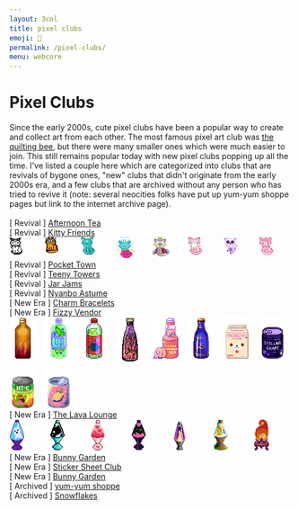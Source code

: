 ```yaml
---
layout: 3col
title: pixel clubs
emoji: 🎨
permalink: /pixel-clubs/
menu: webcore
---
```


<h1>Pixel Clubs</h1>
Since the early 2000s, cute pixel clubs have been a popular way to create and collect art from each other. The most famous pixel art club was <a href="/quilt/">the quilting bee</a>, but there were many smaller ones which were much easier to join. This still remains popular today with new pixel clubs popping up all the time. I've listed a couple here which are categorized into clubs that are revivals of bygone ones, "new" clubs that didn't originate from the early 2000s era, and a few clubs that are archived without any person who has tried to revive it (note: several neocities folks have put up yum-yum shoppe pages but link to the internet archive page).
<br>
<br>
[ Revival ] <a href="/afternoontea/">Afternoon Tea</a>
<br>
[ Revival ] <a target="_blank" href="https://divergentrays.com/kitty">Kitty Friends</a>
<br>
<div class="imgwall" style="display: grid; grid-template-columns: repeat( auto-fit, minmax(30px, 1fr) ); row-gap: 5px; column-gap: 5px;">
    <a href="/">
        <img src="/graphics/adoptables/kuromi-lostletters.png" title="Kuromi wishes you a Happy Halloween - made by Lost Letters">
    </a>
    <a target="_blank" href="https://solaria.neocities.org/">
        <img src="/graphics/toy/kitty-sol-garf.gif" title="made by Solaria">
    </a>
    <a target="_blank" href="https://paintkiller.neocities.org/">
        <img src="/graphics/toy/kitty-Paintkiller.png" title="made by Paintkiller">
    </a>
    <a target="_blank" href="https://thegardenofmadeline.neocities.org/">
        <img src="/graphics/toy/kitty_spacekitty-madeline.gif" title="made by Madeline">
    </a>
    <a target="_blank" href="https://dollarchive.neocities.org/guilds">
        <img src="/graphics/toy/kitty-dollarchive.png" title="made by doll archive">
    </a>
    <a target="_blank" href="https://qrunchysnaq.neocities.org/">
        <img src="/graphics/toy/kitty-qrunchy.gif" title="Merle - made by qrunchy">
    </a>
    <a target="_blank" href="https://hillhouse.neocities.org/pixels#kitty">
        <img src="/graphics/toy/kitty-hillhouse.gif" title="made by rosemary">
    </a>
    <a target="_blank" href="https://strawbebby228.neocities.org/">
        <img src="/graphics/toy/kitty-strawbebby.gif" title="made by strawbebby">
    </a>
</div>
[ Revival ] <a target="_blank" href="https://divergentrays.com/pocket">Pocket Town</a>
<br>
[ Revival ] <a target="_blank" href="https://keysklubhouse.com/teenytowers">Teeny Towers</a>
<br>
[ Revival ] <a target="_blank" href="https://blissnet.neocities.org/toybox/JJ">Jar Jams</a>
<br>
[ Revival ] <a target="_blank" href="https://blissnet.neocities.org/toybox/Nyanbo">Nyanbo Astume</a>
<br>
[ New Era ] <a target="_blank" href="https://charmbracelets.neocities.org/">Charm Bracelets</a>
<br>
[ New Era ] <a target="_blank" href="https://fizzsea.neocities.org/extra/fizzyvendor">Fizzy Vendor</a>
<br>
<div class="imgwall" style="display: grid; grid-template-columns: repeat( auto-fit, minmax(55px, 1fr) ); row-gap: 5px; column-gap: 5px;">
    <a href="/">
        <img src="/graphics/adoptables/campfire_lostletters.png" title="Enjoy the bottled warmth of a crackling campfire on a brisk fall night - by Lost Letters">
    </a>
    <a target="_blank" href="https://cloudcover.neocities.org/">
        <img src="/graphics/toy/drink-lime.png" title="Tastes like fresh berries, limes, and summer - By cloudcover" alt="A plastic bottle filled with green liquid, limes, and berries. The lavender label reads 'lime' in all capitalized blue letters">
    </a>
    <a target="_blank" href="https://spiders.neocities.org/">
        <img src="/graphics/toy/drink-spiders.png" title="Tastes buggy - By spiders" alt="A clear plastic bottle with a red label and cap. The label has a blue beetle with a pink head on it. The drink inside is green.">
    </a>
    <a target="_blank" href="https://antikrist.lol/">
        <img src="/graphics/toy/drink-antikrist.png" title="it tastes salty. and a little sandy. is don't drink the salt water - By antikrist" alt="A glass bottle with purple liquid and a one-eyed tentacle creature inside">
    </a>
    <a target="_blank" href="https://fizzsea.neocities.org/">
        <img src="/graphics/toy/drink-fizzy.png" title="Lemonade but pink! - By fizzsea" alt="a ramune bottle with a small figurine of a slice lemon sitting next to it, it has pink lemonade inside. The label is pink with yellow text on it. The bead is shaped like a citrus slice">
    </a>
    <a target="_blank" href="https://solaria.neocities.org/">
        <img src="/graphics/toy/drink-solaria.png" title="Centries old. Its ... Blue. Drink it? - By solaria" alt="A blue glass bottle with golden line accents and cap. The label is a golden S.">
    </a>
    <a target="_blank" href="https://artwork.neocities.org/cliques">
        <img src="/graphics/toy/drink-artwork.png" title="By artwork" alt="a milk carton of Korilakkuma with text reading strawberry o'lait in Japanese">
    </a>
    <a target="_blank" href="https://starbage.neocities.org/">
        <img src="/graphics/toy/drink-starbage.gif" title="By starbage" alt="a looping gif of a purple tinted can with a dark purple label with stars. white text reads 'stellar grape' in all caps. A shine gleams across the can">
    </a>
    <a target="_blank" href="https://butt0n-z.neocities.org/">
        <img src="/graphics/toy/drink-buttonz.png" title="A Nostalgic Citrus drink for youe ghostly pals! - By butt0n-z" alt="A grey soda can with a gradient label going from green to orange. It has a green ghost on it, smiling with raised arms. Text on it reads Hi-C Ectocooler">
    </a>
    <a target="_blank" href="https://bloopywoopy.neocities.org/cool-stuff/collections">
        <img src="/graphics/toy/drink-bloopywoopy.png" title="lemon flavoured soda - By bloopywoopy" alt="a pink can with a lemon logo">
    </a>
</div>
[ New Era ] <a target="_blank" href="https://lavalounge.neocities.org/">The Lava Lounge</a>
<br>
<div class="imgwall" style="display: grid; grid-template-columns: repeat( auto-fit, minmax(30px, 1fr) ); row-gap: 5px; column-gap: 5px;">
    <a href="/">
        <img src="/graphics/adoptables/ghost-lamp-lostletters.png" title="Lost Letters" alt="a little ghost bobs within a purple lava lamp">
    </a>
    <a target="_blank" href="https://paintkiller.neocities.org/">
        <img src="/graphics/toy/paintkillerlavalamp2.gif" title="PAINTKILLER" alt="a blue lava lamp with swirling blue liquid inside">
    </a>
    <a target="_blank" href="https://humanfinny.neocities.org/">
        <img src="/graphics/toy/Finny-lamp.png" title="Finny" alt="a pink lava lamp with a red floating heart bobbing vertically inside">
    </a>
    <a target="_blank" href="https://artwork.neocities.org/">
        <img src="/graphics/toy/lavalampartwork.gif" title="Artwork" alt="a purple lava lamp with sparkling pink ooze bubbling rapidly">
    </a>
    <a target="_blank" href="https://solaria.neocities.org/">
        <img src="/graphics/toy/solaria-lamp2.gif" title="Solaria" alt="a silver lava lamp with glowing, bubbling orange goo">
    </a>
    <a target="_blank" href="https://mossforestdollz.neocities.org/">
        <img src="/graphics/toy/nemo-lava.gif" title="Nemo" alt="an earthen lava lamp with bubbling orange goo">
    </a>
    <a target="_blank" href="https://dollarchive.neocities.org/">
        <img src="/graphics/toy/dollarchive-lamp.gif" title="doll archive" alt="orange goo jumps in circles within a flame shaped lava lamp">
    </a>
</div>
[ New Era ] <a target="_blank" href="https://solaria.neocities.org/pixel/bunnygarden/bunnygarden">Bunny Garden</a>
<br>
[ New Era ] <a target="_blank" href="https://stickersheetclub.neocities.org/">Sticker Sheet Club</a>
<br>
[ New Era ] <a target="_blank" href="https://solaria.neocities.org/pixel/bunnygarden/bunnygarden">Bunny Garden</a>
<br>
[ Archived ] <a target="_blank" href="https://web.archive.org/web/20030608043805/http://www.letsbefriends.org/yum-yum/">yum-yum shoppe</a>
<br>
[ Archived ] <a target="_blank" href="https://web.archive.org/web/20091028051422/http://www.geocities.com/heathershomedaycare/snowflakes.html">Snowflakes</a>
